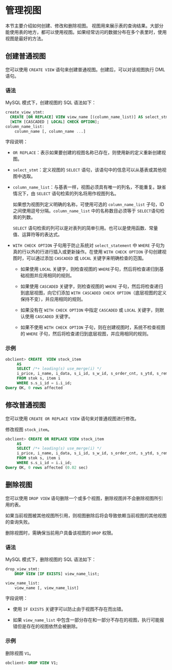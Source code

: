 # 管理视图

本节主要介绍如何创建、修改和删除视图。
视图用来展示表的查询结果。大部分能使用表的地方，都可以使用视图。如果经常访问的数据分布在多个表里时，使用视图是最好的方法。

## 创建普通视图

您可以使用 `CREATE VIEW` 语句来创建普通视图。创建后，可以对该视图执行 DML 语句。

### 语法

MySQL 模式下，创建视图的 SQL 语法如下：

```sql
create_view_stmt:
  CREATE [OR REPLACE] VIEW view_name [(column_name_list)] AS select_stmt;
  [WITH [CASCADED | LOCAL] CHECK OPTION];
column_name_list:
    column_name [, column_name ...]
```

字段说明：

* `OR REPLACE`：表示如果要创建的视图名称已存在，则使用新的定义重新创建视图。

* `select_stmt`：定义视图的 `SELECT` 语句，该语句中的信息可以从基表或其他视图中选取。

* `column_name_list`：与基表一样，视图必须具有唯一的列名，不能重复。缺省情况下，由 `SELECT` 语句检索的列名将用作视图列名。

  如果想为视图列定义明确的名称，可使用可选的 `column_name_list` 子句，ID 之间使用逗号分隔。`column_name_list` 中的名称数目必须等于 `SELECT`语句检索的列数。

  `SELECT` 语句检索的列可以是对表列的简单引用。也可以是使用函数、常量值、运算符等的表达式。
  
* `WITH CHECK OPTION` 子句用于防止系统对 `select_statement` 中 `WHERE` 子句为真的行以外的行进行插入或更新操作。在使用 `WITH CHECK OPTION` 子句创建视图时，可以通过添加 `CASCADED` 或 `LOCAL` 关键字来明确检查的范围。

  * 如果使用 `LOCAL` 关键字，则检查视图的 `WHERE`子句，然后将检查递归到基础视图并应用相同的规则。

  * 如果使用 `CASCADED` 关键字，则检查视图的 `WHERE` 子句，然后将检查递归到底层视图，向它们添加 `WITH CASCADED CHECK OPTION`（底层视图的定义保持不变），并应用相同的规则。

  * 如果没有在 `WITH CHECK OPTION` 中指定 `CASCADED` 或 `LOCAL` 关键字，则默认使用 `CASCADED` 关键字。

  * 如果不使用 `WITH CHECK OPTION` 子句，则在创建视图时，系统不检查视图的 `WHERE` 子句，然后将检查递归到底层视图，并应用相同的规则。

### 示例

```sql
obclient> CREATE  VIEW stock_item
     AS
     SELECT /*+ leading(s) use_merge(i) */
     i_price, i_name, i_data, s_i_id, s_w_id, s_order_cnt, s_ytd, s_remote_cnt, s_quantity, s_data, s_dist_01, s_dist_02, s_dist_03, s_dist_04, s_dist_05, s_dist_06, s_dist_07, s_dist_08, s_dist_09, s_dist_10
     FROM stok s, item i
     WHERE s.s_i_id = i.i_id;
Query OK, 0 rows affected
```

## 修改普通视图

您可以使用 `CREATE OR REPLACE VIEW` 语句来对普通视图进行修改。

修改视图 `stock_item`。

```sql
obclient> CREATE OR REPLACE VIEW stock_item
     AS
     SELECT /*+ leading(s) use_merge(i) */
     i_price, i_name, i_data, s_i_id, s_w_id, s_order_cnt, s_ytd, s_remote_cnt, s_quantity, s_data, s_dist_01, s_dist_02, s_dist_03, s_dist_04, s_dist_05, s_dist_06, s_dist_07, s_dist_08, s_dist_09, s_dist_10
     FROM stok s, item i
     WHERE s.s_i_id = i.i_id;
Query OK, 0 rows affected (0.02 sec)
```

## 删除视图

您可以使用 `DROP VIEW` 语句删除一个或多个视图，删除视图并不会删除视图所引用的表。

如果当前视图被其他视图所引用，则视图删除后将会导致依赖当前视图的其他视图的查询失败。

删除视图时，需确保当前用户具备该视图的 `DROP` 权限。

### 语法

MySQL 模式下，删除视图的 SQL 语法如下：

```sql
drop_view_stmt:
    DROP VIEW [IF EXISTS] view_name_list;

view_name_list:
    view_name [, view_name_list]
```

字段说明：

* 使用 `IF EXISTS` 关键字可以防止由于视图不存在而出错。

* 如果 `view_name_list` 中包含一部分存在和一部分不存在的视图，执行可能报错但是存在的视图依然会被删除。

### 示例

删除视图 `V1`。

```sql
obclient> DROP VIEW V1;
```
